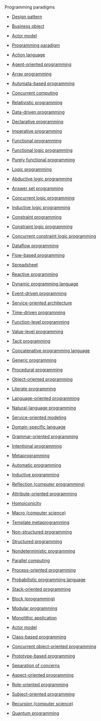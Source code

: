 Programming paradigms

- [Design pattern](https://www.wikiwand.com/en/Design_pattern_(computer_science))
- [Business object](https://www.wikiwand.com/en/Business_object_(computer_science))
- [Actor model](https://www.wikiwand.com/en/Actor_model)

- [Programming paradigm ](https://www.wikiwand.com/en/Programming_paradigm)
- [Action language](https://www.wikiwand.com/en/Action_language)
- [Agent-oriented programming](https://www.wikiwand.com/en/Agent-oriented_programming)
- [Array programming](https://www.wikiwand.com/en/Array_programming)
- [Automata-based programming](https://www.wikiwand.com/en/Automata-based_programming)
- [Concurrent computing](https://www.wikiwand.com/en/Concurrent_computing)
- [Relativistic programming](https://www.wikiwand.com/en/Relativistic_programming)
- [Data-driven programming](https://www.wikiwand.com/en/Data-driven_programming)
- [Declarative programming](https://www.wikiwand.com/en/Declarative_programming)
- [Imperative programming](https://www.wikiwand.com/en/Imperative_programming)
- [Functional programming](https://www.wikiwand.com/en/Functional_programming)
- [Functional logic programming](https://www.wikiwand.com/en/Functional_logic_programming)
- [Purely functional programming](https://www.wikiwand.com/en/Purely_functional_programming)
- [Logic programming](https://www.wikiwand.com/en/Logic_programming)
- [Abductive logic programming](https://www.wikiwand.com/en/Abductive_logic_programming)
- [Answer set programming](https://www.wikiwand.com/en/Answer_set_programming)
- [Concurrent logic programming](https://www.wikiwand.com/en/Concurrent_logic_programming)
- [Inductive logic programming](https://www.wikiwand.com/en/Inductive_logic_programming)
- [Constraint programming](https://www.wikiwand.com/en/Constraint_programming)
- [Constraint logic programming](https://www.wikiwand.com/en/Constraint_logic_programming)
- [Concurrent constraint logic programming](https://www.wikiwand.com/en/Concurrent_constraint_logic_programming)
- [Dataflow programming](https://www.wikiwand.com/en/Dataflow_programming)
- [Flow-based programming](https://www.wikiwand.com/en/Flow-based_programming)
- [Spreadsheet](https://www.wikiwand.com/en/Spreadsheet)
- [Reactive programming](https://www.wikiwand.com/en/Reactive_programming)
- [Dynamic programming language](https://www.wikiwand.com/en/Dynamic_programming_language)
- [Event-driven programming](https://www.wikiwand.com/en/Event-driven_programming)
- [Service-oriented architecture](https://www.wikiwand.com/en/Service-oriented_architecture)
- [Time-driven programming](https://www.wikiwand.com/en/Time-driven_programming)
- [Function-level programming](https://www.wikiwand.com/en/Function-level_programming)
- [Value-level programming](https://www.wikiwand.com/en/Value-level_programming)
- [Tacit programming](https://www.wikiwand.com/en/Tacit_programming)
- [Concatenative programming language](https://www.wikiwand.com/en/Concatenative_programming_language)
- [Generic programming](https://www.wikiwand.com/en/Generic_programming)
- [Procedural programming](https://www.wikiwand.com/en/Procedural_programming)
- [Object-oriented programming](https://www.wikiwand.com/en/Object-oriented_programming)
- [Literate programming](https://www.wikiwand.com/en/Literate_programming)
- [Language-oriented programming](https://www.wikiwand.com/en/Language-oriented_programming)
- [Natural-language programming](https://www.wikiwand.com/en/Natural-language_programming)
- [Service-oriented modeling](https://www.wikiwand.com/en/Service-oriented_modeling#Discipline-specific_modeling)
- [Domain-specific language](https://www.wikiwand.com/en/Domain-specific_language)
- [Grammar-oriented programming](https://www.wikiwand.com/en/Grammar-oriented_programming)
- [Intentional programming](https://www.wikiwand.com/en/Intentional_programming)
- [Metaprogramming](https://www.wikiwand.com/en/Metaprogramming)
- [Automatic programming](https://www.wikiwand.com/en/Automatic_programming)
- [Inductive programming](https://www.wikiwand.com/en/Inductive_programming)
- [Reflection (computer programming)](https://www.wikiwand.com/en/Reflection_(computer_programming))
- [Attribute-oriented programming](https://www.wikiwand.com/en/Attribute-oriented_programming)
- [Homoiconicity](https://www.wikiwand.com/en/Homoiconicity)
- [Macro (computer science)](https://www.wikiwand.com/en/Macro_(computer_science))
- [Template metaprogramming](https://www.wikiwand.com/en/Template_metaprogramming)
- [Non-structured programming](https://www.wikiwand.com/en/Non-structured_programming)
- [Structured programming](https://www.wikiwand.com/en/Structured_programming)
- [Nondeterministic programming](https://www.wikiwand.com/en/Nondeterministic_programming)
- [Parallel computing](https://www.wikiwand.com/en/Parallel_computing)
- [Process-oriented programming](https://www.wikiwand.com/en/Process-oriented_programming)
- [Probabilistic programming language](https://www.wikiwand.com/en/Probabilistic_programming_language)
- [Stack-oriented programming](https://www.wikiwand.com/en/Stack-oriented_programming)
- [Block (programming)](https://www.wikiwand.com/en/Block_(programming))
- [Modular programming](https://www.wikiwand.com/en/Modular_programming)
- [Monolithic application](https://www.wikiwand.com/en/Monolithic_application)
- [Actor model](https://www.wikiwand.com/en/Actor_model)
- [Class-based programming](https://www.wikiwand.com/en/Class-based_programming)
- [Concurrent object-oriented programming](https://www.wikiwand.com/en/Concurrent_object-oriented_programming)
- [Prototype-based programming](https://www.wikiwand.com/en/Prototype-based_programming)
- [Separation of concerns](https://www.wikiwand.com/en/Separation_of_concerns)
- [Aspect-oriented programming](https://www.wikiwand.com/en/Aspect-oriented_programming)
- [Role-oriented programming](https://www.wikiwand.com/en/Role-oriented_programming)
- [Subject-oriented programming](https://www.wikiwand.com/en/Subject-oriented_programming)
- [Recursion (computer science)](https://www.wikiwand.com/en/Recursion_(computer_science))
- [Quantum programming](https://www.wikiwand.com/en/Quantum_programming)

